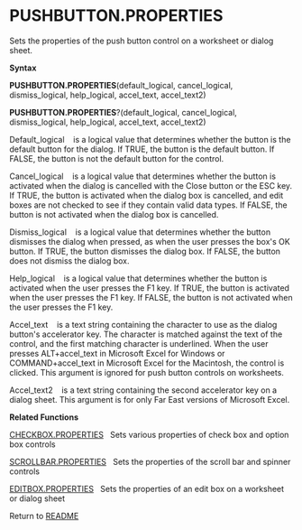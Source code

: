 # PUSHBUTTON.PROPERTIES

Sets the properties of the push button control on a worksheet or dialog
sheet.

**Syntax**

**PUSHBUTTON.PROPERTIES**(default\_logical, cancel\_logical,
dismiss\_logical, help\_logical, accel\_text, accel\_text2)

**PUSHBUTTON.PROPERTIES**?(default\_logical, cancel\_logical,
dismiss\_logical, help\_logical, accel\_text, accel\_text2)

Default\_logical&nbsp;&nbsp;&nbsp;&nbsp;is a logical value that
determines whether the button is the default button for the dialog. If
TRUE, the button is the default button. If FALSE, the button is not the
default button for the control.

Cancel\_logical&nbsp;&nbsp;&nbsp;&nbsp;is a logical value that
determines whether the button is activated when the dialog is cancelled
with the Close button or the ESC key. If TRUE, the button is activated
when the dialog box is cancelled, and edit boxes are not checked to see
if they contain valid data types. If FALSE, the button is not activated
when the dialog box is cancelled.

Dismiss\_logical&nbsp;&nbsp;&nbsp;&nbsp;is a logical value that
determines whether the button dismisses the dialog when pressed, as when
the user presses the box's OK button. If TRUE, the button dismisses the
dialog box. If FALSE, the button does not dismiss the dialog box.

Help\_logical&nbsp;&nbsp;&nbsp;&nbsp;is a logical value that determines
whether the button is activated when the user presses the F1 key. If
TRUE, the button is activated when the user presses the F1 key. If
FALSE, the button is not activated when the user presses the F1 key.

Accel\_text&nbsp;&nbsp;&nbsp;&nbsp;is a text string containing the
character to use as the dialog button's accelerator key. The character
is matched against the text of the control, and the first matching
character is underlined. When the user presses ALT+accel\_text in
Microsoft Excel for Windows or COMMAND+accel\_text in Microsoft Excel
for the Macintosh, the control is clicked. This argument is ignored for
push button controls on worksheets.

Accel\_text2&nbsp;&nbsp;&nbsp;&nbsp;is a text string containing the
second accelerator key on a dialog sheet. This argument is for only Far
East versions of Microsoft Excel.

**Related Functions**

[CHECKBOX.PROPERTIES](CHECKBOX.PROPERTIES.md)&nbsp;&nbsp;&nbsp;Sets various properties of check
box and option box controls

[SCROLLBAR.PROPERTIES](SCROLLBAR.PROPERTIES.md)&nbsp;&nbsp;&nbsp;Sets the properties of the scroll
bar and spinner controls

[EDITBOX.PROPERTIES](EDITBOX.PROPERTIES.md)&nbsp;&nbsp;&nbsp;Sets the properties of an edit box
on a worksheet or dialog sheet


Return to [README](README.md#P)

